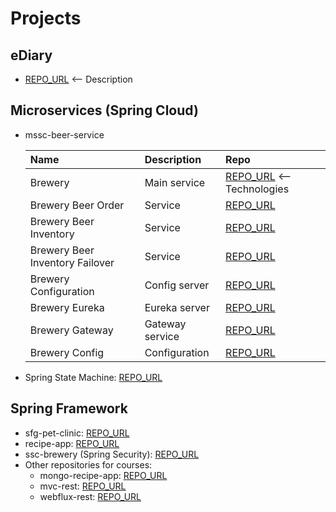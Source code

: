 # Projects

## eDiary 
- [REPO_URL](https://github.com/Sekarre/eDiary) <-- Description
## Microservices (Spring Cloud)
- mssc-beer-service

    | Name | Description | Repo |
    | :--- | :--- | :--- |
    | Brewery | Main service | [REPO_URL](https://github.com/RaggerBreak/mssc-beer-service)  <-- Technologies|
    | Brewery Beer Order | Service | [REPO_URL](https://github.com/RaggerBreak/mssc-beer-order-service) |
    | Brewery Beer Inventory | Service | [REPO_URL](https://github.com/RaggerBreak/mssc-beer-inventory-service) |
    | Brewery Beer Inventory Failover | Service | [REPO_URL](https://github.com/RaggerBreak/mssc-inventory-failover) |
    | Brewery Configuration | Config server | [REPO_URL](https://github.com/RaggerBreak/mssc-config-server) |
    | Brewery Eureka | Eureka server | [REPO_URL](https://github.com/RaggerBreak/mssc-brewery-eureka) |
    | Brewery Gateway | Gateway service | [REPO_URL](https://github.com/RaggerBreak/mssc-brewery-gateway) |
    | Brewery Config | Configuration | [REPO_URL](https://github.com/RaggerBreak/mssc-brewery-config-repo) |
    
- Spring State Machine: [REPO_URL](https://github.com/RaggerBreak/mssc-ssm) 
    
## Spring Framework

- sfg-pet-clinic:   [REPO_URL](https://github.com/RaggerBreak/sfg-pet-clinic)
- recipe-app:       [REPO_URL](https://github.com/RaggerBreak/spring5-recipe-app) 
- ssc-brewery (Spring Security):  [REPO_URL](https://github.com/RaggerBreak/ssc-brewery) 
- Other repositories for courses:
    - mongo-recipe-app: [REPO_URL](https://github.com/RaggerBreak/spring5-mongo-recipe-app) 
    - mvc-rest: [REPO_URL](https://github.com/RaggerBreak/spring5-mvc-rest)
    - webflux-rest: [REPO_URL](https://github.com/RaggerBreak/spring5-webflux-rest)
